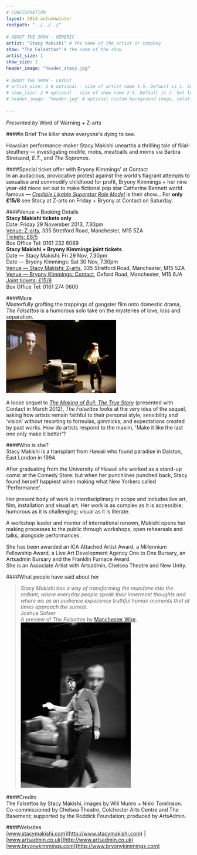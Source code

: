 ```yaml
---
# CONFIGURATION
layout: 2013-autumnwinter
rootpath: "../../../"

# ABOUT THE SHOW - GENERIC
artist: "Stacy Makishi" # the name of the artist or company
show: "The Falsettos" # the name of the show
artist_size: 1
show_size: 2
header_image: "header_stacy.jpg"

# ABOUT THE SHOW - LAYOUT
# artist_size: 1 # optional - size of artist name 1-5. Default is 1. Set longer names to lower values
# show_size: 2 # optional - size of show name 2-5. Default is 2. Set longer names to lower values
# header_image: "header.jpg" # optional custom background image, relative to current page

---
```

*Presented by* Word of Warning + Z-arts      

####In Brief
The killer show everyone's dying to see.             
               
Hawaiian performance-maker Stacy Makishi unearths a thrilling tale of filial-sleuthery — investigating midlife, mobs, meatballs and moms via Barbra Streisand, *E.T.*, and *The Sopranos*.            
    
####Special ticket offer with Bryony Kimmings' at Contact      
In an audacious, provocative protest against the world’s flagrant attempts to sexualise and commodify childhood for profit, Bryony Kimmings + her nine year-old niece set out to make fictional pop star Catherine Bennett world famous — *[Credible Likable Superstar Role Model](http://contactmcr.com/whats-on/6039-bryony-kimmings-credible-likable-superstar-role-model/)* is their show... For **only £15/8** see Stacy at Z-arts on Friday + Bryony at Contact on Saturday.        
      
####Venue + Booking Details    
**Stacy Makishi tickets only**    
Date: Friday 29 November 2013, 7.30pm    
[Venue: Z-arts](http://www.z-arts.org/about-us/getting-here/), 335 Stretford Road, Manchester, M15 5ZA    
[Tickets: £8/5](http://www.z-arts.org/events/wow-stacy-makishi/)    
Box Office Tel: 0161 232 6089     
**Stacy Makishi + Bryony Kimmings joint tickets**    
Date — Stacy Makishi: Fri 29 Nov, 7.30pm     
Date — Bryony Kimmings: Sat 30 Nov, 7.30pm    
[Venue — Stacy Makishi: Z-arts](http://www.z-arts.org/about-us/getting-here/), 335 Stretford Road, Manchester, M15 5ZA    
[Venue — Bryony Kimmings: Contact](http://contactmcr.com/visit/getting-here/), Oxford Road, Manchester, M15 6JA    
[Joint tickets: £15/8](http://contactmcr.com/whats-on/10252-stacy-makishi-the-falsettos/booking/)    
Box Office Tel: 0161 274 0600     
        
####More            
Masterfully grafting the trappings of gangster film onto domestic drama, *The Falsettos* is a humorous solo take on the mysteries of love, loss and separation.          
![Stacy Makishi](stacy1.jpg)   

A loose sequel to [*The Making of Bull: The True Story*](/archive/2012-springsummer/makishi/index.html) (presented with Contact in March 2012), *The Falsettos* looks at the very idea of the sequel, asking how artists remain faithful to their personal style, sensibility and ‘vision’ without resorting to formulas, gimmicks, and expectations created by past works. How do artists respond to the maxim, 'Make it like the last one only make it better'?       
                              
####Who is she?    
Stacy Makishi is a transplant from Hawaii who found paradise in Dalston, East London in 1994.         
         
After graduating from the University of Hawaii she worked as a stand-up comic at the Comedy Store: but when her punchlines punched back, Stacy found herself happiest when making what New Yorkers called ‘Performance’.             
              
Her present body of work is interdisciplinary in scope and includes live art, film, installation and visual art. Her work is as complex as it is accessible; humorous as it is challenging; visual as it is literate.          
        
A workshop leader and mentor of international renown, Makishi opens her making processes to the public through workshops, open rehearsals and talks, alongside performances.           
  
She has been awarded an ICA Attached Artist Award, a Millennium Fellowship Award, a Live Art Development Agency One to One Bursary, an Artsadmin Bursary and the Franklin Furnace Award.        
She is an Associate Artist with Artsadmin, Chelsea Theatre and New Unity.          
           
####What people have said about her     
>*Stacy Makishi has a way of transforming the mundane into the radiant, where everyday people speak their innermost thoughts and where we as an audience experience truthful human moments that at times approach the surreal.*<br>Joshua Sofaer       
A preview of *The Falsettos* by [Manchester Wire](http://manchesterwire.co.uk/#!/word-of-warnings-the-falsettos-at-z-arts-and-bryony-kimmings-at-contact).
![Stacy Makishi](stacy2.jpg)    
         
####Credits    
The Falsettos by Stacy Makishi, images by Will Munro + Nikki Tomlinson.         
Co-commissioned by Chelsea Theatre, Colchester Arts Centre and The Basement; supported by the Roddick Foundation; produced by ArtsAdmin.         
    
####Websites        
[www.stacymakishi.com](http://www.stacymakishi.com) | 
[www.artsadmin.co.uk](http://www.artsadmin.co.uk)    
[www.bryonykimmings.com](http://www.bryonykimmings.com)
